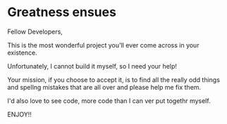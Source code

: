 # Greatness ensues

Fellow Developers,

This is the most wonderful project you'll ever come across in your existence.

Unfortunately, I cannot build it myself, so I need your help!

Your mission, if you choose to accept it, is to find all the really odd things and spellng mistakes that are all over and please help me fix them.

I'd also love to see code, more code than I can ver put togethr myself.
 
ENJOY!!
